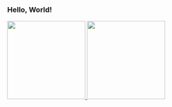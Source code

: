 ### Hello, World! 



<dlv>
  <a href="https://github.com/drohoug">
  <img height="180cm" src="https://github-readme-stats.vercel.app/api?username=drohoug&show_icons=true&theme=chartreuse-dark&includ_all_comits=true&count_private=true"/>
<img height="180" src="https://github-readme-stats.vercel.app/api/top-langs/?username=myusername&theme=chartreuse-dark&include_all_comits=true&count_private=true"/>

</div>

